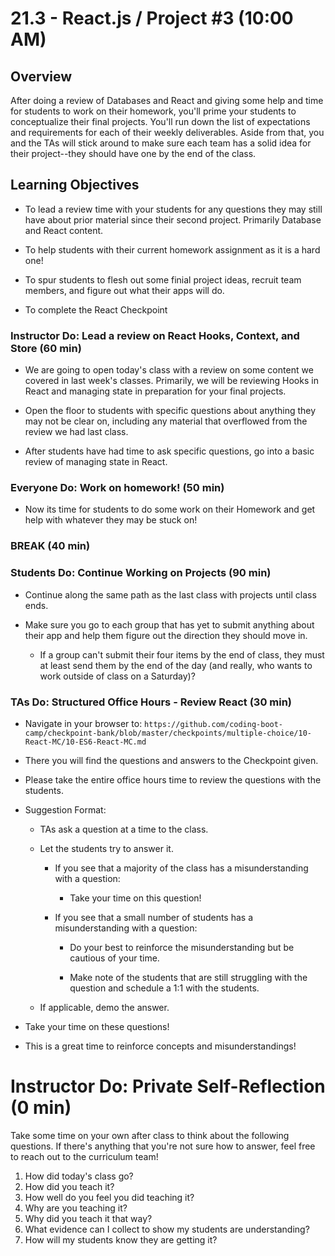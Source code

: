 # 21.3 - React.js / Project #3 (10:00 AM)

## Overview

After doing a review of Databases and React and giving some help and time for students to work on their homework, you'll prime your students to conceptualize their final projects. You'll run down the list of expectations and requirements for each of their weekly deliverables. Aside from that, you and the TAs will stick around to make sure each team has a solid idea for their project--they should have one by the end of the class.

## Learning Objectives

- To lead a review time with your students for any questions they may still have about prior material since their second project. Primarily Database and React content.

- To help students with their current homework assignment as it is a hard one!

- To spur students to flesh out some finial project ideas, recruit team members, and figure out what their apps will do.

- To complete the React Checkpoint

### Instructor Do: Lead a review on React Hooks, Context, and Store (60 min)

- We are going to open today's class with a review on some content we covered in last week's classes. Primarily, we will be reviewing Hooks in React and managing state in preparation for your final projects.

- Open the floor to students with specific questions about anything they may not be clear on, including any material that overflowed from the review we had last class.

- After students have had time to ask specific questions, go into a basic review of managing state in React.

### Everyone Do: Work on homework! (50 min)

- Now its time for students to do some work on their Homework and get help with whatever they may be stuck on!

### BREAK (40 min)

### Students Do: Continue Working on Projects (90 min)

- Continue along the same path as the last class with projects until class ends.

- Make sure you go to each group that has yet to submit anything about their app and help them figure out the direction they should move in.

  - If a group can't submit their four items by the end of class, they must at least send them by the end of the day (and really, who wants to work outside of class on a Saturday)?

### TAs Do: Structured Office Hours - Review React (30 min)

- Navigate in your browser to: `https://github.com/coding-boot-camp/checkpoint-bank/blob/master/checkpoints/multiple-choice/10-React-MC/10-ES6-React-MC.md`

- There you will find the questions and answers to the Checkpoint given.

- Please take the entire office hours time to review the questions with the students.

- Suggestion Format:

  - TAs ask a question at a time to the class.

  - Let the students try to answer it.

    - If you see that a majority of the class has a misunderstanding with a question:

      - Take your time on this question!

    - If you see that a small number of students has a misunderstanding with a question:

      - Do your best to reinforce the misunderstanding but be cautious of your time.

      - Make note of the students that are still struggling with the question and schedule a 1:1 with the students.

  - If applicable, demo the answer.

- Take your time on these questions!

- This is a great time to reinforce concepts and misunderstandings!

# Instructor Do: Private Self-Reflection (0 min)

Take some time on your own after class to think about the following questions. If there's anything that you're not sure how to answer, feel free to reach out to the curriculum team!

1. How did today's class go?
2. How did you teach it?
3. How well do you feel you did teaching it?
4. Why are you teaching it?
5. Why did you teach it that way?
6. What evidence can I collect to show my students are understanding?
7. How will my students know they are getting it?
